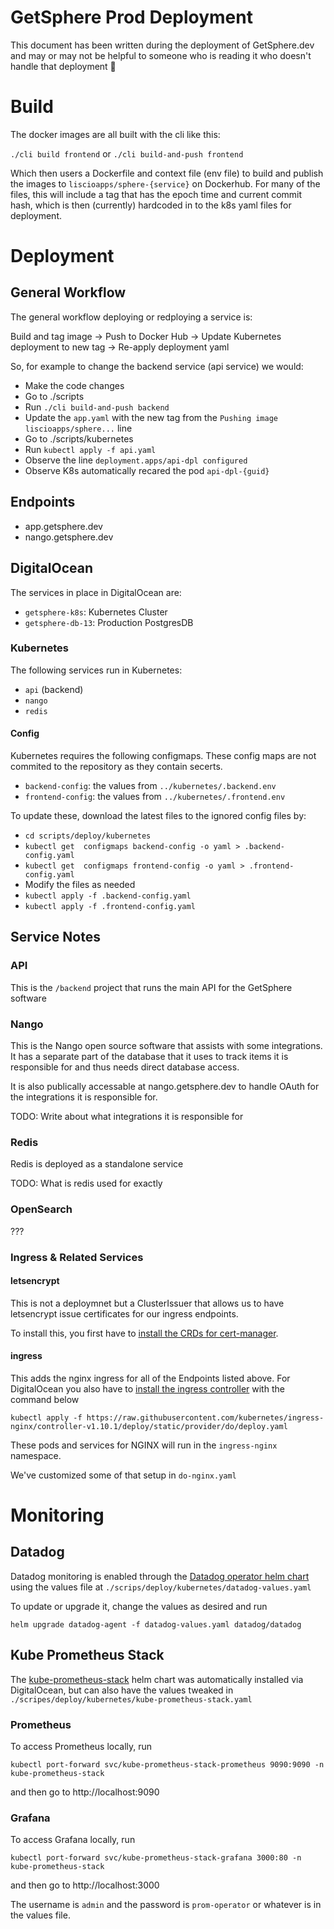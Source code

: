 # GetSphere Prod Deployment
This document has been written during the deployment of GetSphere.dev and may or may not be helpful to someone who is reading it who doesn't handle that deployment 🙂

# Build
The docker images are all built with the cli like this:

`./cli build frontend` or `./cli build-and-push frontend`

Which then users a Dockerfile and context file (env file) to build and publish the images to `liscioapps/sphere-{service}` on Dockerhub. For many of the files, this will include a tag that has the epoch time and current commit hash, which is then (currently) hardcoded in to the k8s yaml files for deployment.

# Deployment

## General Workflow
The general workflow deploying or redploying a service is:

Build and tag image -> Push to Docker Hub -> Update Kubernetes deployment to new tag -> Re-apply deployment yaml

So, for example to change the backend service (api service) we would:

- Make the code changes
- Go to ./scripts
- Run `./cli build-and-push backend`
- Update the `app.yaml` with the new tag from the `Pushing image liscioapps/sphere...` line
- Go to ./scripts/kubernetes
- Run `kubectl apply -f api.yaml`
- Observe the line `deployment.apps/api-dpl configured`
- Observe K8s automatically recared the pod `api-dpl-{guid}`

## Endpoints

- app.getsphere.dev
- nango.getsphere.dev

## DigitalOcean
The services in place in DigitalOcean are:

- `getsphere-k8s`: Kubernetes Cluster
- `getsphere-db-13`: Production PostgresDB

### Kubernetes
The following services run in Kubernetes:

- `api` (backend)
- `nango`
- `redis`

#### Config
Kubernetes requires the following configmaps. These config maps are not commited to the repository as they contain secerts.

- `backend-config`: the values from `../kubernetes/.backend.env`
- `frontend-config`: the values from `../kubernetes/.frontend.env`

To update these, download the latest files to the ignored config files by:

- `cd scripts/deploy/kubernetes`
- `kubectl get  configmaps backend-config -o yaml > .backend-config.yaml`
- `kubectl get  configmaps frontend-config -o yaml > .frontend-config.yaml`
- Modify the files as needed
- `kubectl apply -f .backend-config.yaml`
- `kubectl apply -f .frontend-config.yaml`

## Service Notes

### API
This is the `/backend` project that runs the main API for the GetSphere software

### Nango
This is the Nango open source software that assists with some integrations. It has a separate part of the database that it uses to track items it is responsible for and thus needs direct database access.

It is also publically accessable at nango.getsphere.dev to handle OAuth for the integrations it is responsible for.

TODO: Write about what integrations it is responsible for

### Redis
Redis is deployed as a standalone service

TODO: What is redis used for exactly

### OpenSearch
???

### Ingress & Related Services
#### letsencrypt
This is not a deploymnet but a ClusterIssuer that allows us to have letsencrypt issue certificates for our ingress endpoints.

To install this, you first have to [install the CRDs for cert-manager](https://cert-manager.io/docs/installation/).

#### ingress
This adds the nginx ingress for all of the Endpoints listed above. For DigitalOcean you also have to [install the ingress controller](https://kubernetes.github.io/ingress-nginx/deploy/#digital-ocean) with the command below

`kubectl apply -f https://raw.githubusercontent.com/kubernetes/ingress-nginx/controller-v1.10.1/deploy/static/provider/do/deploy.yaml`

These pods and services for NGINX will run in the `ingress-nginx` namespace.

We've customized some of that setup in `do-nginx.yaml`

# Monitoring

## Datadog
Datadog monitoring is enabled through the [Datadog operator helm chart]() using the values file at `./scrips/deploy/kubernetes/datadog-values.yaml`

To update or upgrade it, change the values as desired and run

`helm upgrade datadog-agent -f datadog-values.yaml datadog/datadog`

## Kube Prometheus Stack
The [kube-prometheus-stack]() helm chart was automatically installed via DigitalOcean, but can also have the values tweaked in `./scripes/deploy/kubernetes/kube-prometheus-stack.yaml`

### Prometheus
To access Prometheus locally, run

`kubectl port-forward svc/kube-prometheus-stack-prometheus 9090:9090 -n kube-prometheus-stack`

and then go to http://localhost:9090

### Grafana
To access Grafana locally, run

`kubectl port-forward svc/kube-prometheus-stack-grafana 3000:80 -n kube-prometheus-stack`

and then go to http://localhost:3000

The username is `admin` and the password is `prom-operator` or whatever is in the values file.